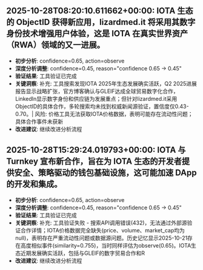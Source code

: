 
## 2025-10-28T08:20:10.611662+00:00: IOTA 生态的 ObjectID 获得新应用，lizardmed.it 将采用其数字身份技术增强用户体验，这是 IOTA 在真实世界资产（RWA）领域的又一进展。
- **初步分析**: confidence=0.65, action=observe
- **深度分析调整**: confidence=0.45, reason="confidence 0.65 → 0.45"
- **验证结果**: 工具验证已完成
- **关键洞察**: 补充: 工具搜索发现IOTA 2025年生态发展确实活跃，Q2 2025进展报告显示战略扩张，官方博客确认与GLEIF达成全球贸易数字化合作，LinkedIn显示数字身份和供应链为发展重点；但针对lizardmed.it采用ObjectID的具体合作，多轮搜索均未找到权威新闻源验证，置信度仅0.43-0.70。| 风险: 价格工具无法获取IOTA价格数据，表明可能存在流动性问题；具体合作事件未获新
- **改进建议**: 继续改进分析流程


## 2025-10-28T15:29:24.019793+00:00: IOTA 与 Turnkey 宣布新合作，旨在为 IOTA 生态的开发者提供安全、策略驱动的钱包基础设施，这可能加速 DApp 的开发和集成。
- **初步分析**: confidence=0.65, action=observe
- **深度分析调整**: confidence=0.45, reason="confidence 0.65 → 0.45"
- **验证结果**: 工具验证已完成
- **关键洞察**: 补充: 工具验证失败 - 搜索API调用错误(432)，无法通过外部源验证合作详情；IOTA价格数据完全缺失(price、volume、market_cap均为null)，表明存在严重流动性问题或数据源问题。历史记忆显示2025-10-21存在高度相似事件(similarity=0.755)，当时同样评估为observe(0.65)。IOTA生态近期发展确实活跃，包括与GLEIF的数字贸易合作和R
- **改进建议**: 继续改进分析流程

